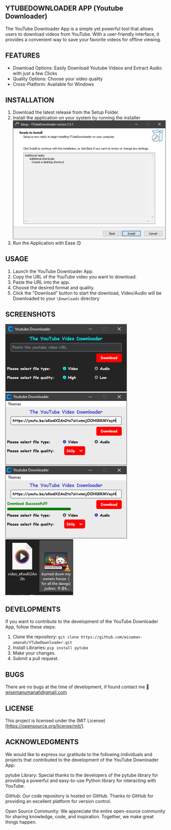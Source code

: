 
## YTUBEDOWNLOADER APP (Youtube Downloader)

The YouTube Downloader App is a simple yet powerful tool that allows users to download videos from YouTube. With a user-friendly interface, it provides a convenient way to save your favorite videos for offline viewing.

## FEATURES
- Download Options: Easily Download Youtube Videos and Extract Audio with just a few Clicks
- Quality Options: Choose your video quality
- Cross-Platform: Available for Windows

## INSTALLATION
1.	Download the latest release from the Setup Folder.
2.	Install the application on your system by running the installer
![Start installation of software](screenshots/install.png)
3. 	Run the Application with Ease 😊

## USAGE
1.	Launch the YouTube Downloader App.
2.	Copy the URL of the YouTube video you want to download.
3.	Paste the URL into the app.
4.	Choose the desired format and quality.
5.	Click the "Download" button to start the download, Video/Audio will be Downloaded to your `\Downloads` directory 

## SCREENSHOTS
![Launch app](screenshots/launch.png)
![insert](screenshots/insert.png)
![succes](screenshots/success.png)
![downloads](screenshots/downloads.png)

## DEVELOPMENTS
If you want to contribute to the development of the YouTube Downloader App, follow these steps:

1.	Clone the repository: ``git clone https://github.com/wiseman-umanah/YTubeDownloader.git``
2.	Install Libraries:
		`pip install pytube`
3.	Make your changes.
4.	Submit a pull request.

## BUGS
There are no bugs at the time of development, if found contact me 📩 wisemanumanah@gmail.com

## LICENSE
This project is licensed under the (MIT License) [https://opensource.org/license/mit/].

## ACKNOWLEDGMENTS
We would like to express our gratitude to the following individuals and projects that contributed to the development of the YouTube Downloader App:

pytube Library: Special thanks to the developers of the pytube library for providing a powerful and easy-to-use Python library for interacting with YouTube.

GitHub: Our code repository is hosted on GitHub. Thanks to GitHub for providing an excellent platform for version control.

Open Source Community: We appreciate the entire open-source community for sharing knowledge, code, and inspiration. Together, we make great things happen.
